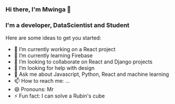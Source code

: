 ### Hi there, I'm Mwinga 👋

### I'm a developer, DataScientist and Student

Here are some ideas to get you started:

- 🔭 I’m currently working on a React project
- 🌱 I’m currently learning Firebase
- 👯 I’m looking to collaborate on React and Django projects
- 🤔 I’m looking for help with design
- 💬 Ask me about Javascript, Python, React and machine learning
- 📫 How to reach me: ...
- 😄 Pronouns: Mr
- ⚡ Fun fact: I can solve a Rubin's cube

